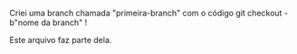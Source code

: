
Criei uma branch chamada "primeira-branch" com o código git checkout -b"nome da branch" !

Este arquivo faz parte dela.